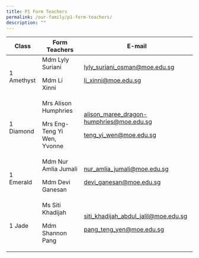 ```yaml
---
title: P1 Form Teachers
permalink: /our-family/p1-form-teachers/
description: ""
---
```

| Class | Form Teachers | E-mail |
| -------- | -------- | -------- |
| 1 Amethyst      |Mdm Lyly Suriani<p>Mdm Li Xinni | lyly_suriani_osman@moe.edu.sg</p><p>li_xinni@moe.edu.sg   |
|1 Diamond | Mrs Alison Humphries</p><p>Mrs Eng-Teng Yi Wen, Yvonne | alison_maree_dragon-humphries@moe.edu.sg</p><p>teng_yi_wen@moe.edu.sg
1 Emerald | Mdm Nur Amlia Jumali</p><p>Mdm Devi Ganesan | nur_amlia_jumali@moe.edu.sg</p><p>devi_ganesan@moe.edu.sg
1 Jade | Ms Siti Khadijah</p><p>Mdm Shannon Pang | siti_khadijah_abdul_jalil@moe.edu.sg</p><p>pang_teng_yen@moe.edu.sg
</p>